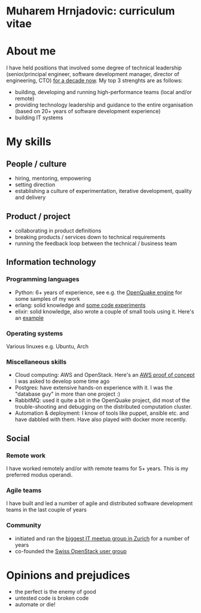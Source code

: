 # Muharem Hrnjadovic: curriculum vitae

# About me
I have held positions that involved some degree of technical leadership (senior/principal engineer, software development manager, director of engineering, CTO) [for a decade now](https://ch.linkedin.com/in/mhrnjad).
My top 3 strenghts are as follows:
 * building, developing and running high-performance teams (local and/or remote)
 * providing technology leadership and guidance to the entire organisation (based on 20+ years of software development experience)
 * building IT systems

# My skills
## People / culture
 * hiring, mentoring, empowering
 * setting direction
 * establishing a culture of experimentation, iterative development, quality and delivery

## Product / project
 * collaborating in product definitions
 * breaking products / services down to technical requirements
 * running the feedback loop between the technical / business team

## Information technology
### Programming languages
 * Python: 6+ years of experience, see e.g. the [OpenQuake engine](https://github.com/gem/oq-engine) for some samples of my work
 * erlang: solid knowledge and [some code experiments](https://github.com/freizeit/exercises/tree/master/cj-a-store-credit/erlang)
 * elixir: solid knowledge, also wrote a couple of small tools using it.
   Here's an [example](https://github.com/arbeit/mmt)

### Operating systems
Various linuxes e.g. Ubuntu, Arch

### Miscellaneous skills
 * Cloud computing: AWS and OpenStack. Here's an [AWS proof of concept](https://github.com/freizeit/auto-scaling-demo) I was asked to develop some time ago
 * Postgres: have extensive hands-on experience with it. I was the "database guy" in more than one project :)
 * RabbitMQ: used it quite a bit in the OpenQuake project, did most of the trouble-shooting and debugging on the distributed computation cluster.
 * Automation & deployment: I know of tools like puppet, ansible etc. and have dabbled with them. Have also played with docker more recently.

## Social
### Remote work
I have worked remotely and/or with remote teams for 5+ years. This is my preferred modus operandi.

### Agile teams
I have built and led a number of agile and distributed software development teams in the last couple of years

### Community
 * initiated and ran the [biggest IT meetup group in Zurich](http://www.meetup.com/zhgeeks/) for a number of years
 * co-founded the [Swiss OpenStack user group](http://www.meetup.com/openstack-ch/)

# Opinions and prejudices

 * the perfect is the enemy of good
 * untested code is broken code
 * automate or die!
